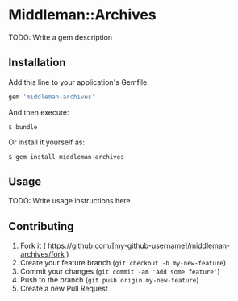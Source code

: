 # Middleman::Archives

TODO: Write a gem description

## Installation

Add this line to your application's Gemfile:

```ruby
gem 'middleman-archives'
```

And then execute:

    $ bundle

Or install it yourself as:

    $ gem install middleman-archives

## Usage

TODO: Write usage instructions here

## Contributing

1. Fork it ( https://github.com/[my-github-username]/middleman-archives/fork )
2. Create your feature branch (`git checkout -b my-new-feature`)
3. Commit your changes (`git commit -am 'Add some feature'`)
4. Push to the branch (`git push origin my-new-feature`)
5. Create a new Pull Request
